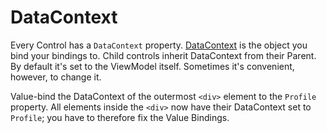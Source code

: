 ﻿---
Title: DataContext
CodeTask: /resources/020_profile_detail/20_datacontext.dothtml.csx
---

# DataContext

Every Control has a `DataContext` property. [DataContext] is the object you bind your bindings to. Child controls inherit DataContext from their Parent. By default it's set to the ViewModel itself. Sometimes it's convenient, however, to change it.

Value-bind the DataContext of the outermost `<div>` element to the `Profile` property. All elements inside the `<div>` now have their DataContext set to `Profile`; you have to therefore fix the Value Bindings.

[DataContext]: https://www.dotvvm.com/docs/tutorials/basics-binding-context

